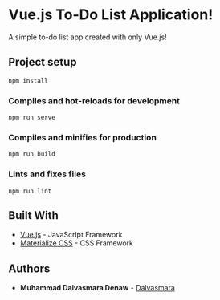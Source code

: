 # Vue.js To-Do List Application!

A simple to-do list app created with only Vue.js!

## Project setup
```
npm install
```

### Compiles and hot-reloads for development
```
npm run serve
```

### Compiles and minifies for production
```
npm run build
```

### Lints and fixes files
```
npm run lint
```

## Built With

* [Vue.js](https://vuejs.org/) - JavaScript Framework
* [Materialize CSS](https://materializecss.com/) - CSS Framework

## Authors

* **Muhammad Daivasmara Denaw** - [Daivasmara](https://github.com/Daivasmara)
